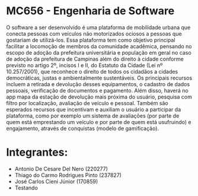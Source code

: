 # MC656 - Engenharia de Software

O software a ser desenvolvido é uma plataforma de mobilidade urbana que conecta pessoas 
com veículos não motorizados ociosos a pessoas que gostariam de utilizá-los. Essa plataforma tem 
como objetivo principal facilitar a locomoção de membros da comunidade acadêmica, pensando no 
escopo de adoção da prefeitura universitária e população em geral no caso de adoção da prefeitura 
de Campinas além do direito à cidade conforme previsto no artigo 2º, incisos I e II, do Estatuto da 
Cidade (Lei nº 10.257/2001), que reconhece o direito de todos os cidadãos a cidades democráticas, 
justas e ambientalmente sustentáveis. Os principais recursos incluem a retirada e devolução desses 
equipamentos, o cadastro de dados pessoais, verificação de documentos e pagamento. Além disso, 
haverá no app mapa da estação de devolução mais próxima do usuário, pesquisa com filtro por 
localização, avaliação de veículo e pessoal. Também são esperados recursos que incentivam e 
auxiliam o usuário a participar da plataforma, como por exemplo um sistema de avaliações (por parte 
de quem está emprestando um veículo e por parte de quem está usufruindo) e engajamento, através 
de conquistas (modelo de gamificação).

# Integrantes:

- Antonio De Cesare Del Nero (220277)
- Thiago do Carmo Rodrigues Pinto (237827)
- José Carlos Cieni Júnior (170859)
- Testando
